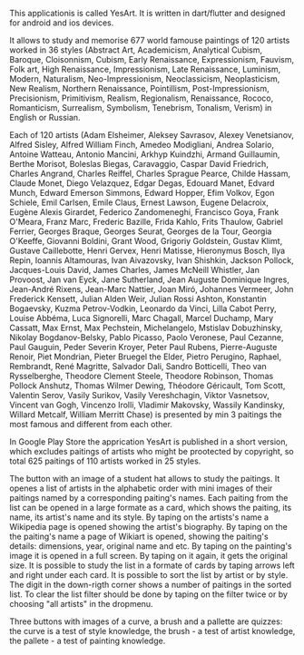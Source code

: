 This applicationis is called YesArt. It is written in dart/flutter and designed for android and ios devices. 

It allows to study and memorise 677 world famouse paintings of 120 artists worked in 36 styles (Abstract Art, Academicism, Analytical Cubism, Baroque, Cloisonnism, Cubism, Early Renaissance, Expressionism, Fauvism, Folk art, High Renaissance, Impressionism, Late Renaissance, Luminism, Modern, Naturalism, Neo-Impressionism, Neoclassicism, Neoplasticism, New Realism, Northern Renaissance, Pointillism, Post-Impressionism, Precisionism, Primitivism, Realism, Regionalism, Renaissance, Rococo, Romanticism, Surrealism, Symbolism, Tenebrism, Tonalism, Verism) in English or Russian. 

Each of 120 artists (Adam Elsheimer, Aleksey Savrasov, Alexey Venetsianov, Alfred Sisley, Alfred William Finch, Amedeo Modigliani, Andrea Solario, Antoine Watteau, Antonio Mancini, Arkhyp Kuindzhi, Armand Guillaumin, Berthe Morisot, Boleslas Biegas, Caravaggio, Caspar David Friedrich, Charles Angrand, Charles Reiffel, Charles Sprague Pearce, Childe Hassam, Claude Monet, Diego Velazquez, Edgar Degas, Edouard Manet, Edvard Munch, Edward Emerson Simmons, Edward Hopper, Efim Volkov, Egon Schiele, Emil Carlsen, Emile Claus, Ernest Lawson, Eugene Delacroix, Eugène Alexis Girardet, Federico Zandomeneghi, Francisco Goya, Frank O'Meara, Franz Marc, Frederic Bazille, Frida Kahlo, Frits Thaulow, Gabriel Ferrier, Georges Braque, Georges Seurat, Georges de la Tour, Georgia O'Keeffe, Giovanni Boldini, Grant Wood, Grigoriy Goldstein, Gustav Klimt, Gustave Caillebotte, Henri Gervex, Henri Matisse, Hieronymus Bosch, Ilya Repin, Ioannis Altamouras, Ivan Aivazovsky, Ivan Shishkin, Jackson Pollock, Jacques-Louis David, James Charles, James McNeill Whistler, Jan Provoost, Jan van Eyck, Jane Sutherland, Jean Auguste Dominique Ingres, Jean-André Rixens, Jean-Marc Nattier, Joan Miró, Johannes Vermeer, John Frederick Kensett, Julian Alden Weir, Julian Rossi Ashton, Konstantin Bogaevsky, Kuzma Petrov-Vodkin, Leonardo da Vinci, Lilla Cabot Perry, Louise Abbéma, Luca Signorelli, Marc Chagall, Marcel Duchamp, Mary Cassatt, Max Ernst, Max Pechstein, Michelangelo, Mstislav Dobuzhinsky, Nikolay Bogdanov-Belsky, Pablo Picasso, Paolo Veronese, Paul Cezanne, Paul Gauguin, Peder Severin Kroyer, Peter Paul Rubens, Pierre-Auguste Renoir, Piet Mondrian, Pieter Bruegel the Elder, Pietro Perugino, Raphael, Rembrandt, René Magritte, Salvador Dali, Sandro Botticelli, Theo van Rysselberghe, Theodore Clement Steele, Theodore Robinson, Thomas Pollock Anshutz, Thomas Wilmer Dewing, Théodore Géricault, Tom Scott, Valentin Serov, Vasily Surikov, Vasily Vereshchagin, Viktor Vasnetsov, Vincent van Gogh, Vincenzo Irolli, Vladimir Makovsky, Wassily Kandinsky, Willard Metcalf, William Merritt Chase) is presented by min 3 paitings the most famous and different from each other.

In Google Play Store the apprication YesArt is published in a short version, which excludes paitings of artists who might be prootected by copyright, so total 625 paitings of 110 artists worked in 25 styles.

The button with an image of a student hat allows to study the paitings. It openes a list of artists in the alphabetic order with mini images of their paitings named by a corresponding paiting's names. Each paiting from the list can be opened in a large formate as a card, which shows the paiting, its name, its artist's name and its style. By taping on the artists's name a Wikipedia page is opened showing the artist's biography. By taping on the the paiting's name a page of Wikiart is opened, showing the paiting's details: dimensions, year, original name and etc. By taping on the painting's image it is opened in a full screen. By taping on it again, it gets the original size. It is possible to study the list in a formate of cards by taping arrows left and right under each card.  It is possible to sort the list by artist or by style. The digit in the down-rigth corner shows a number of paitings in the sorted list. To clear the list filter should be done by taping on the filter twice or by choosing "all artists" in the dropmenu.

Three buttons with images of a curve, a brush and a pallette are quizzes: the curve is a test of style knowledge, the brush - a test of artist knowledge, the pallete - a test of painting knowledge.

